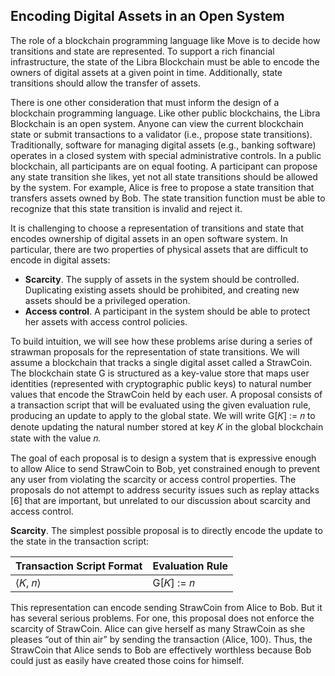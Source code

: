 ## Encoding Digital Assets in an Open System

The role of a blockchain programming language like Move is to decide how transitions and state are represented. To support a rich financial infrastructure, the state of the Libra Blockchain must be able to encode the owners of digital assets at a given point in time. Additionally, state transitions should allow the transfer of assets.

There is one other consideration that must inform the design of a blockchain programming language. Like other public blockchains, the Libra Blockchain is an open system. Anyone can view the current blockchain state or submit transactions to a validator \(i.e., propose state transitions\). Traditionally, software for managing digital assets \(e.g., banking software\) operates in a closed system with special administrative controls. In a public blockchain, all participants are on equal footing. A participant can propose any state transition she likes, yet not all state transitions should be allowed by the system. For example, Alice is free to propose a state transition that transfers assets owned by Bob. The state transition function must be able to recognize that this state transition is invalid and reject it.

It is challenging to choose a representation of transitions and state that encodes ownership of digital assets in an open software system. In particular, there are two properties of physical assets that are difficult to encode in digital assets:

* **Scarcity**. The supply of assets in the system should be controlled. Duplicating existing assets should be prohibited, and creating new assets should be a privileged operation. 
* **Access control**. A participant in the system should be able to protect her assets with access control policies.

To build intuition, we will see how these problems arise during a series of strawman proposals for the representation of state transitions. We will assume a blockchain that tracks a single digital asset called a StrawCoin. The blockchain state G is structured as a key-value store that maps user identities \(represented with cryptographic public keys\) to natural number values that encode the StrawCoin held by each user. A proposal consists of a transaction script that will be evaluated using the given evaluation rule, producing an update to apply to the global state. We will write G\[𝐾\] := 𝑛 to denote updating the natural number stored at key 𝐾 in the global blockchain state with the value 𝑛.

The goal of each proposal is to design a system that is expressive enough to allow Alice to send StrawCoin to Bob, yet constrained enough to prevent any user from violating the scarcity or access control properties. The proposals do not attempt to address security issues such as replay attacks \[6\] that are important, but unrelated to our discussion about scarcity and access control.

**Scarcity**. The simplest possible proposal is to directly encode the update to the state in the transaction script:

| Transaction Script Format | Evaluation Rule |
| :--- | :--- |
| ⟨𝐾, 𝑛⟩ | G\[𝐾\] := 𝑛 |

This representation can encode sending StrawCoin from Alice to Bob. But it has several serious problems. For one, this proposal does not enforce the scarcity of StrawCoin. Alice can give herself as many StrawCoin as she pleases “out of thin air” by sending the transaction ⟨Alice, 100⟩. Thus, the StrawCoin that Alice sends to Bob are effectively worthless because Bob could just as easily have created those coins for himself.

